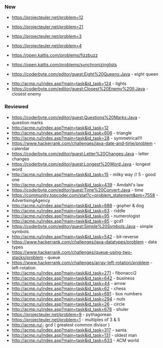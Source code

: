 ### New

- https://projecteuler.net/problem=12
- https://projecteuler.net/problem=21
- https://projecteuler.net/problem=3
- https://projecteuler.net/problem=4 
- https://open.kattis.com/problems/fizzbuzz
- https://open.kattis.com/problems/synchronizinglists

- https://coderbyte.com/editor/guest:Eight%20Queens:Java - eight queen 

+ http://acmp.ru/index.asp?main=task&id_task=124 - lights
+ https://coderbyte.com/editor/guest:Closest%20Enemy%20II:Java - closest enemy


 

### Reviewed
* https://coderbyte.com/editor/guest:Questions%20Marks:Java - question marks
* http://acmp.ru/index.asp?main=task&id_task=12 
*  http://acmp.ru/index.asp?main=task&id_task=606 - triangle
* http://acmp.ru/index.asp?main=task&id_task=28 - symmetrical!!!
* https://www.hackerrank.com/challenges/java-date-and-time/problem - calendar
* https://coderbyte.com/editor/guest:Letter%20Changes:Java - letter changes
* https://coderbyte.com/editor/guest:Longest%20Word:Java - longest word
* http://acmp.ru/index.asp?main=task&id_task=15 - milky way // 5 - good one
* http://acmp.ru/index.asp?main=task&id_task=439 - Amdahl's law
* https://coderbyte.com/editor/guest:Time%20Convert:Java - time 
* https://community.topcoder.com/stat?c=problem_statement&pm=7558 - AdvertisingAgency
* http://acmp.ru/index.asp?main=task&id_task=688 - gopher & dog
* http://acmp.ru/index.asp?main=task&id_task=63 - riddle
* http://acmp.ru/index.asp?main=task&id_task=95 - numerologist
* http://acmp.ru/index.asp?main=task&id_task=85 - gcd1
* https://coderbyte.com/editor/guest:Simple%20Symbols:Java - simple symbols
* http://acmp.ru/index.asp?main=task&id_task=542 - bit-reverse
* https://www.hackerrank.com/challenges/java-datatypes/problem - data types
* https://www.hackerrank.com/challenges/queue-using-two-stacks/problem - queue
* https://www.hackerrank.com/challenges/array-left-rotation/problem - left-rotation
* http://acmp.ru/index.asp?main=task&id_task=271 - fibonacci2
* http://acmp.ru/index.asp?main=task&id_task=642 - business
* http://acmp.ru/index.asp?main=task&id_task=44 - arrow 
* http://acmp.ru/index.asp?main=task&id_task=62 - chess
* http://acmp.ru/index.asp?main=task&id_task=691 - bus numbers
* http://acmp.ru/index.asp?main=task&id_task=294 - nuts
* http://acmp.ru/index.asp?main=task&id_task=26  - circle
* http://acmp.ru/index.asp?main=task&id_task=678 - shuler
* https://projecteuler.net/problem=9 - pythagorean
* https://projecteuler.net/problem=1 - multiples of 3 & 5
* http://acmp.ru/- gcd ( greatest common divisor )
* http://acmp.ru/index.asp?main=task&id_task=317 - santa 
* http://acmp.ru/index.asp?main=task&id_task=131 - oldest man
* http://acmp.ru/index.asp?main=task&id_task=633 - ACM world
